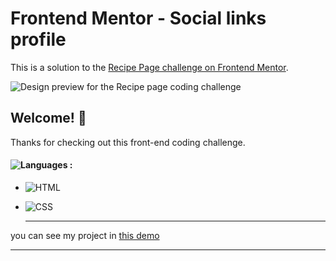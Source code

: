 # Frontend Mentor - Social links profile

This is a solution to the [Recipe Page challenge on Frontend Mentor](https://www.frontendmentor.io/challenges/recipe-page-KiTsR8QQKm).  


![Design preview for the Recipe page coding challenge](pic1.png)

## Welcome! 👋

Thanks for checking out this front-end coding challenge.

#### ![Languages](https://img.shields.io/github/languages/count/zeynab-jalalian/Recipe-Page) :
 - ![HTML](https://img.shields.io/badge/Html-orange)
 - ![CSS](https://img.shields.io/badge/Css-blue)

      ---
 you can see my project in [this demo](https://zeynab-jalalian.github.io/Recipe-Page/)
  ___



